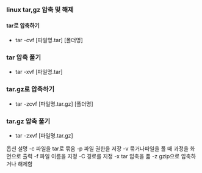 ### linux tar,gz 압축 및 해제
#### tar로 압축하기
- tar -cvf [파일명.tar] [폴더명]

### tar 압축 풀기
- tar -xvf [파일명.tar]

### tar.gz로 압축하기
- tar -zcvf [파일명.tar.gz] [폴더명]

### tar.gz 압축 풀기
- tar -zxvf [파일명.tar.gz]



옵션 설명
-c 파일을 tar로 묶음
-p 파일 권한을 저장
-v 묶거나파일을 풀 때 과정을 화면으로 출력
-f 파일 이름을 지정
-C 경로를 지정
-x tar 압축을 풂
-z gzip으로 압축하거나 해제함
